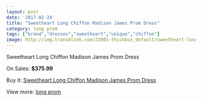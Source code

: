 ```yaml
---
layout: post
date: '2017-02-24'
title: "Sweetheart Long Chiffon Madison James Prom Dress"
category: long prom
tags: ["brand","dresses","sweetheart","unique","chiffon"]
image: http://img.transblink.com/23901-thickbox_default/sweetheart-long-chiffon-madison-james-prom-dress.jpg
---
```

Sweetheart Long Chiffon Madison James Prom Dress

On Sales: **$375.99**
<a href="https://www.transblink.com/en/long-prom/7582-sweetheart-long-chiffon-madison-james-prom-dress.html"><amp-img layout="responsive" width="600" height="600" src="//img.transblink.com/23901-thickbox_default/sweetheart-long-chiffon-madison-james-prom-dress.jpg" alt="Sweetheart Long Chiffon Madison James Prom Dress 0" /></a>
<a href="https://www.transblink.com/en/long-prom/7582-sweetheart-long-chiffon-madison-james-prom-dress.html"><amp-img layout="responsive" width="600" height="600" src="//img.transblink.com/23905-thickbox_default/sweetheart-long-chiffon-madison-james-prom-dress.jpg" alt="Sweetheart Long Chiffon Madison James Prom Dress 1" /></a>
<a href="https://www.transblink.com/en/long-prom/7582-sweetheart-long-chiffon-madison-james-prom-dress.html"><amp-img layout="responsive" width="600" height="600" src="//img.transblink.com/23904-thickbox_default/sweetheart-long-chiffon-madison-james-prom-dress.jpg" alt="Sweetheart Long Chiffon Madison James Prom Dress 2" /></a>
<a href="https://www.transblink.com/en/long-prom/7582-sweetheart-long-chiffon-madison-james-prom-dress.html"><amp-img layout="responsive" width="600" height="600" src="//img.transblink.com/23903-thickbox_default/sweetheart-long-chiffon-madison-james-prom-dress.jpg" alt="Sweetheart Long Chiffon Madison James Prom Dress 3" /></a>
<a href="https://www.transblink.com/en/long-prom/7582-sweetheart-long-chiffon-madison-james-prom-dress.html"><amp-img layout="responsive" width="600" height="600" src="//img.transblink.com/23902-thickbox_default/sweetheart-long-chiffon-madison-james-prom-dress.jpg" alt="Sweetheart Long Chiffon Madison James Prom Dress 4" /></a>

Buy it: [Sweetheart Long Chiffon Madison James Prom Dress](https://www.transblink.com/en/long-prom/7582-sweetheart-long-chiffon-madison-james-prom-dress.html "Sweetheart Long Chiffon Madison James Prom Dress")

View more: [long prom](https://www.transblink.com/en/58-long-prom "long prom")